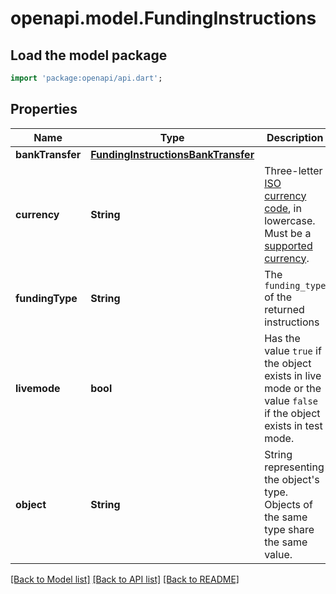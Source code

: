 # openapi.model.FundingInstructions

## Load the model package
```dart
import 'package:openapi/api.dart';
```

## Properties
Name | Type | Description | Notes
------------ | ------------- | ------------- | -------------
**bankTransfer** | [**FundingInstructionsBankTransfer**](FundingInstructionsBankTransfer.md) |  | 
**currency** | **String** | Three-letter [ISO currency code](https://www.iso.org/iso-4217-currency-codes.html), in lowercase. Must be a [supported currency](https://stripe.com/docs/currencies). | 
**fundingType** | **String** | The `funding_type` of the returned instructions | 
**livemode** | **bool** | Has the value `true` if the object exists in live mode or the value `false` if the object exists in test mode. | 
**object** | **String** | String representing the object's type. Objects of the same type share the same value. | 

[[Back to Model list]](../README.md#documentation-for-models) [[Back to API list]](../README.md#documentation-for-api-endpoints) [[Back to README]](../README.md)


